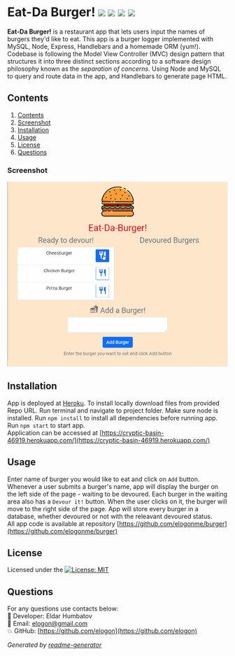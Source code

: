 # Eat-Da Burger!  <img src="https://img.shields.io/badge/node.js%20-%2343853D.svg?&style=for-the-badge&logo=node.js&logoColor=white"/> <img src="https://img.shields.io/badge/express.js%20-%2320232a.svg?&style=for-the-badge"/> <img src="https://img.shields.io/badge/handlebars.js%20-%23ED8B00.svg?&style=for-the-badge"/> <img src="https://img.shields.io/badge/mysql-%23316192.svg?&style=for-the-badge&logo=mysql&logoColor=white"/>

  **Eat-Da Burger!** is a restaurant app that lets users input the names of burgers they'd like to eat. This app is a burger logger implemented  with MySQL, Node, Express, Handlebars and a homemade ORM (yum!). Codebase is following the Model View Controller (MVC) design pattern that structures it into three distinct sections according to a software design philosophy known as the _separation of concerns_. Using Node and MySQL to query and route data in the app, and Handlebars to generate page HTML.
  
## Contents

1. [Contents](#contents)
2. [Screenshot](#screenshot)
3. [Installation](#installation)
4. [Usage](#usage)
5. [License](#license)
6. [Questions](#questions)

### Screenshot
![Demo screenshot 1](public/assets/img/demo.gif)

## Installation

App is deployed at [Heroku](https://heroku.com/). To install locally download files from provided Repo URL. Run terminal and navigate to project folder. Make sure node is installed. Run `npm install` to install all dependencies before running app. Run `npm start` to start app.  
Application can be accessed at [https://cryptic-basin-46919.herokuapp.com/](https://cryptic-basin-46919.herokuapp.com/)

## Usage

Enter name of burger you would like to eat and click on `Add` button. Whenever a user submits a burger's name, app will display the burger on the left side of the page - waiting to be devoured. Each burger in the waiting area also has a `Devour it!` button. When the user clicks on it, the burger will move to the right side of the page. App will store every burger in a database, whether devoured or not with the releavant devoured status.  
All app code is available at repository [https://github.com/elogonme/burger](https://github.com/elogonme/burger)

## License

Licensed under the [![License: MIT](https://img.shields.io/badge/License-MIT-yellow.svg)](https://opensource.org/licenses/MIT)

## Questions

For any questions use contacts below:  
        :construction_worker: Developer: Eldar Humbatov  
        :email: Email: [elogon@gmail.com](mailto:elogon@gmail.com)  
        :boom: GitHub: [https://github.com/elogon](https://github.com/elogon)
  
  *Generated by [readme-generator](https://github.com/elogonme/readme-generator/)*
  